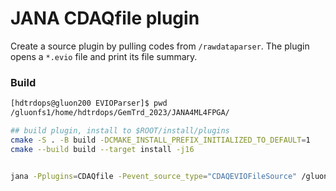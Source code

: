 # JANA CDAQfile plugin

Create a source plugin by pulling codes from `/rawdataparser`.
The plugin opens a `*.evio` file and print its file summary.

### Build

```bash
[hdtrdops@gluon200 EVIOParser]$ pwd
/gluonfs1/home/hdtrdops/GemTrd_2023/JANA4ML4FPGA/

## build plugin, install to $ROOT/install/plugins
cmake -S . -B build -DCMAKE_INSTALL_PREFIX_INITIALIZED_TO_DEFAULT=1
cmake --build build --target install -j16


jana -Pplugins=CDAQfile -Pevent_source_type="CDAQEVIOFileSource" /gluonraid3/data4/rawdata/trd/DATA/hd_rawdata_002539_002.evio
```
